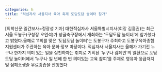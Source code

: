 ```yaml
---
categories: h
title: "적십자사 서울지사 육아 축제 도담도담 놀이터 참가"
---
```

[의학신문·일간보사=정광성 기자] 대한적십자사 서울특별시지사(회장 김흥권)는 최근 서울 도봉구(구청장 오언석)가 창골축구장에서 개최하는 ‘도담도담 놀이터’에 참가했다고 밝혔다.올해로 11회를 맞은 ‘도담도담 놀이터’는 도봉구가 주최하고 도봉구육아종합지원센터가 주관하는 육아 문화·정보 마당이다. 적십자사 서울지사는 올해가 가기전 누구나 한가지 의미 있는 일을 실천하자는 취지로 기획된 ‘누구나 캠페인’의 일환으로 도담도담 놀이터에서 ‘누구나 일 년에 한 번 의미있는 교육 참여’를 주제로 영유아 응급처치 및 심폐소생술 무료강습을 진행했다